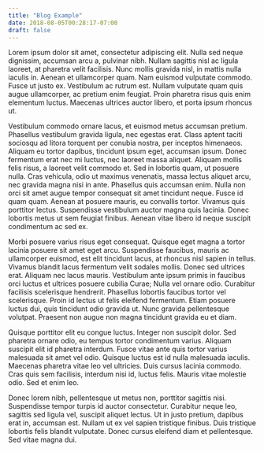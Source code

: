 ```yaml
---
title: "Blog Example"
date: 2018-08-05T00:28:17-07:00
draft: false
---
```



Lorem ipsum dolor sit amet, consectetur adipiscing elit. Nulla sed neque dignissim, accumsan arcu a, pulvinar nibh. Nullam sagittis nisl ac ligula laoreet, at pharetra velit facilisis. Nunc mollis gravida nisl, in mattis nulla iaculis in. Aenean et ullamcorper quam. Nam euismod vulputate commodo. Fusce ut justo ex. Vestibulum ac rutrum est. Nullam vulputate quam quis augue ullamcorper, ac pretium enim feugiat. Proin pharetra risus quis enim elementum luctus. Maecenas ultrices auctor libero, et porta ipsum rhoncus ut.

Vestibulum commodo ornare lacus, et euismod metus accumsan pretium. Phasellus vestibulum gravida ligula, nec egestas erat. Class aptent taciti sociosqu ad litora torquent per conubia nostra, per inceptos himenaeos. Aliquam eu tortor dapibus, tincidunt ipsum eget, accumsan ipsum. Donec fermentum erat nec mi luctus, nec laoreet massa aliquet. Aliquam mollis felis risus, a laoreet velit commodo et. Sed in lobortis quam, ut posuere nulla. Cras vehicula, odio ut maximus venenatis, massa lectus aliquet arcu, nec gravida magna nisi in ante. Phasellus quis accumsan enim. Nulla non orci sit amet augue tempor consequat sit amet tincidunt neque. Fusce id quam quam. Aenean at posuere mauris, eu convallis tortor. Vivamus quis porttitor lectus. Suspendisse vestibulum auctor magna quis lacinia. Donec lobortis metus ut sem feugiat finibus. Aenean vitae libero id neque suscipit condimentum ac sed ex.

Morbi posuere varius risus eget consequat. Quisque eget magna a tortor lacinia posuere sit amet eget arcu. Suspendisse faucibus, mauris ac ullamcorper euismod, est elit tincidunt lacus, at rhoncus nisl sapien in tellus. Vivamus blandit lacus fermentum velit sodales mollis. Donec sed ultrices erat. Aliquam nec lacus mauris. Vestibulum ante ipsum primis in faucibus orci luctus et ultrices posuere cubilia Curae; Nulla vel ornare odio. Curabitur facilisis scelerisque hendrerit. Phasellus lobortis faucibus tortor vel scelerisque. Proin id lectus ut felis eleifend fermentum. Etiam posuere luctus dui, quis tincidunt odio gravida ut. Nunc gravida pellentesque volutpat. Praesent non augue non magna tincidunt gravida eu et diam.

Quisque porttitor elit eu congue luctus. Integer non suscipit dolor. Sed pharetra ornare odio, eu tempus tortor condimentum varius. Aliquam suscipit elit id pharetra interdum. Fusce vitae ante quis tortor varius malesuada sit amet vel odio. Quisque luctus est id nulla malesuada iaculis. Maecenas pharetra vitae leo vel ultricies. Duis cursus lacinia commodo. Cras quis sem facilisis, interdum nisi id, luctus felis. Mauris vitae molestie odio. Sed et enim leo.

Donec lorem nibh, pellentesque ut metus non, porttitor sagittis nisi. Suspendisse tempor turpis id auctor consectetur. Curabitur neque leo, sagittis sed ligula vel, suscipit aliquet lectus. Ut in justo pretium, dapibus erat in, accumsan est. Nullam ut ex vel sapien tristique finibus. Duis tristique lobortis felis blandit vulputate. Donec cursus eleifend diam et pellentesque. Sed vitae magna dui.
